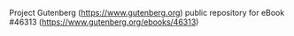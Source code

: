 Project Gutenberg (https://www.gutenberg.org) public repository for eBook #46313 (https://www.gutenberg.org/ebooks/46313)
